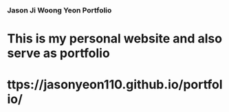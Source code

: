 ### Jason Ji Woong Yeon Portfolio
# This is my personal website and also serve as portfolio

# ttps://jasonyeon110.github.io/portfolio/